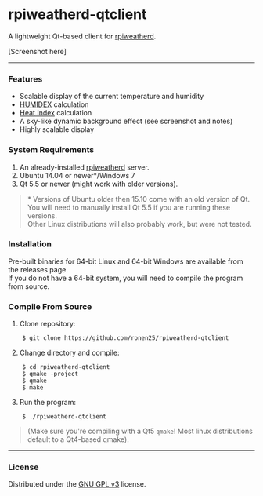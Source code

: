 # rpiweatherd-qtclient
A lightweight Qt-based client for [rpiweatherd](http://github.com/ronen25/rpiweatherd).

[Screenshot here]

***

### Features
- Scalable display of the current temperature and humidity
- [HUMIDEX](https://www.ccohs.ca/oshanswers/phys_agents/humidex.html) calculation
- [Heat Index](http://www.srh.noaa.gov/ama/?n=heatindex) calculation
- A sky-like dynamic background effect (see screenshot and notes)
- Highly scalable display

### System Requirements
1. An already-installed [rpiweatherd](http://github.com/ronen25/rpiweatherd) server.
2. Ubuntu 14.04 or newer*/Windows 7
3. Qt 5.5 or newer (might work with older versions).

>\* Versions of Ubuntu older then 15.10 come with an old version of Qt. You will need to manually install
>Qt 5.5 if you are running these versions.
><br />Other Linux distributions will also probably work, but were not tested.

### Installation
Pre-built binaries for 64-bit Linux and 64-bit Windows are available from the releases page.<br />
If you do not have a 64-bit system, you will need to compile the program from source.

### Compile From Source
1) Clone repository:
```
    $ git clone https://github.com/ronen25/rpiweatherd-qtclient
```

2) Change directory and compile:
```
    $ cd rpiweatherd-qtclient
    $ qmake -project
    $ qmake
    $ make
```

3) Run the program:
```
    $ ./rpiweatherd-qtclient
```

> (Make sure you're compiling with a Qt5 <code>qmake</code>! Most linux distributions default
> to a Qt4-based qmake).

***

### License
Distributed under the [GNU GPL v3](https://www.gnu.org/licenses/gpl-3.0.html) license.
